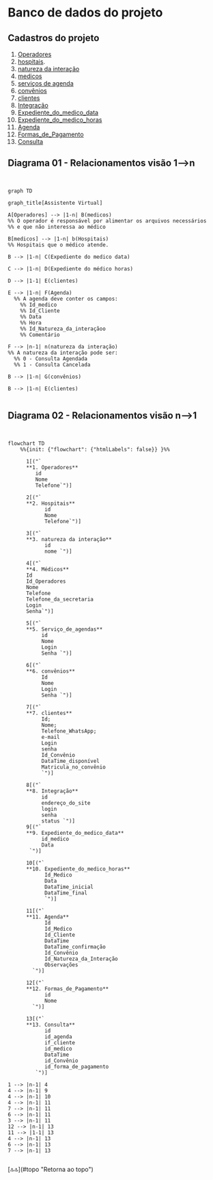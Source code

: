 <div class="header" id="myHeader">
  <div class="navbar" w3-include-html="/menu.inc"> </div>
</div>
<div class="title"><script> document.write(document.title);</script></div>  
<main>
<!-- markdownlint-disable-next-line -->
<span id="topo"><span>

<script type="application/x-javascript" src="/js/mermaid.min.js"></script>

# Banco de dados do projeto

## Cadastros do projeto

1. [Operadores](./operadores.md)
2. [hospitais](./hospitais.md).
3. [natureza da interação](./natureza_da_iinteracao.md)
4. [medicos](./medicos.html)
5. [serviços de agenda](./servicos_de_agenda.html)
6. [convênios](./Convenios.html)
7. [clientes](./clientes.index)
8. [Integração](./Integracao.html)
9. [Expediente_do_medico_data](./expediente_do_medico_data)
10. [Expediente_do_medico_horas](./expediente_do_medico_horas.html)
11. [Agenda](./agenda.html)
12. [Formas_de_Pagamento](./formas_de_pagamento.html)
13. [Consulta](./consulta.html)

## Diagrama 01 - Relacionamentos visão 1-->n

<pre><code class="language-mermaid"><div class="mermaid">

graph TD

graph_title[Assistente Virtual]

A[Operadores] --> |1-n| B(medicos)
%% O operador é responsável por alimentar os arquivos necessários
%% e que não interessa ao médico

B[medicos] --> |1-n| b(Hospitais)  
%% Hospitais que o médico atende.

B --> |1-n| C(Expediente do medico data)

C --> |1-n| D(Expediente do médico horas)

D --> |1-1| E(clientes)

E --> |1-n| F(Agenda)
  %% A agenda deve conter os campos:
    %% Id_medico
    %% Id_Cliente
    %% Data
    %% Hora
    %% Id_Natureza_da_interaçãoo
    %% Comentário

F --> |n-1| n(natureza da interação)
%% A natureza da interação pode ser:
  %% 0 - Consulta Agendada
  %% 1 - Consulta Cancelada

B --> |1-n| G(convênios)

B --> |1-n| E(clientes)

</div></code></pre>

## Diagrama 02 - Relacionamentos visão n-->1

<pre><code class="language-mermaid"><div class="mermaid">

flowchart TD
    %%{init: {"flowchart": {"htmlLabels": false}} }%%

      1[("`
      **1. Operadores**
         id
         Nome
         Telefone`")]

      2[("`
      **2. Hospitais**
            id
            Nome
            Telefone`")]

      3[("`
      **3. natureza da interação**
            id
            nome `")]

      4[("`
      **4. Médicos**
      Id
      Id_Operadores
      Nome
      Telefone
      Telefone_da_secretaria
      Login
      Senha`")]

      5[("`
      **5. Serviço_de_agendas**
           id
           Nome
           Login
           Senha `")]

      6[("`
      **6. convênios**
           Id
           Nome
           Login
           Senha `")]

      7[("`
      **7. clientes**
           Id;
           Nome;
           Telefone_WhatsApp;
           e-mail
           Login
           senha
           Id_Convênio
           DataTime_disponível
           Matricula_no_convênio
           `")]

      8[("`
      **8. Integração**
           id
           endereço_do_site
           login
           senha
           status `")]
      9[("`
      **9. Expediente_do_medico_data**
           id_medico
           Data
       `")]

      10[("`
      **10. Expediente_do_medico_horas**
            Id_Medico
            Data
            DataTime_inicial
            DataTime_final
            `")]

      11[("`
      **11. Agenda**
            Id
            Id_Medico
            Id_Cliente
            DataTime
            DataTime_confirmação
            Id_Convênio
            Id_Natureza_da_Interação
            Observações
        `")]

      12[("`
      **12. Formas_de_Pagamento**
            id
            Nome
        `")]

      13[("`
      **13. Consulta**
            id
            id_agenda
            if_cliente
            id_medico
            DataTime
            id_Convênio
            id_forma_de_pagamento
         `")]  

1 --> |n-1| 4
4 --> |n-1| 9
4 --> |n-1| 10
4 --> |n-1| 11
7 --> |n-1| 11
6 --> |n-1| 11
3 --> |n-1| 11
12 --> |n-1| 13
11 --> |1-1| 13
4 --> |n-1| 13
6 --> |n-1| 13
7 --> |n-1| 13

</div></code></pre>


<!-- markdownlint-disable-next-line -->
</main>
[🔝🔝](#topo "Retorna ao topo")
